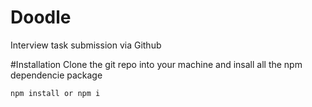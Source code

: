 # Doodle
Interview task submission via Github

#Installation
Clone the git repo into your machine and insall all the npm dependencie package
```
npm install or npm i
```
